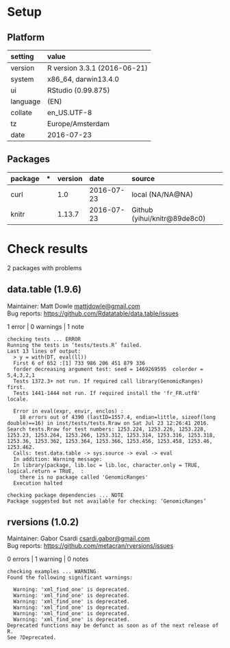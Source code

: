 # Setup

## Platform

|setting  |value                        |
|:--------|:----------------------------|
|version  |R version 3.3.1 (2016-06-21) |
|system   |x86_64, darwin13.4.0         |
|ui       |RStudio (0.99.875)           |
|language |(EN)                         |
|collate  |en_US.UTF-8                  |
|tz       |Europe/Amsterdam             |
|date     |2016-07-23                   |

## Packages

|package |*  |version |date       |source                       |
|:-------|:--|:-------|:----------|:----------------------------|
|curl    |   |1.0     |2016-07-23 |local (NA/NA@NA)             |
|knitr   |   |1.13.7  |2016-07-23 |Github (yihui/knitr@89de8c0) |

# Check results
2 packages with problems

## data.table (1.9.6)
Maintainer: Matt Dowle <mattjdowle@gmail.com>  
Bug reports: https://github.com/Rdatatable/data.table/issues

1 error  | 0 warnings | 1 note 

```
checking tests ... ERROR
Running the tests in ‘tests/tests.R’ failed.
Last 13 lines of output:
  > y = with(DT, eval(ll)) 
  First 6 of 652 :[1] 733 986 206 451 879 336
  forder decreasing argument test: seed = 1469269595  colorder = 5,4,3,2,1 
  Tests 1372.3+ not run. If required call library(GenomicRanges) first.
  Tests 1441-1444 not run. If required install the 'fr_FR.utf8' locale.
  
  Error in eval(expr, envir, enclos) : 
    18 errors out of 4390 (lastID=1557.4, endian=little, sizeof(long double)==16) in inst/tests/tests.Rraw on Sat Jul 23 12:26:41 2016. Search tests.Rraw for test numbers: 1253.224, 1253.226, 1253.228, 1253.23, 1253.264, 1253.266, 1253.312, 1253.314, 1253.316, 1253.318, 1253.36, 1253.362, 1253.364, 1253.366, 1253.456, 1253.458, 1253.46, 1253.462.
  Calls: test.data.table -> sys.source -> eval -> eval
  In addition: Warning message:
  In library(package, lib.loc = lib.loc, character.only = TRUE, logical.return = TRUE,  :
    there is no package called 'GenomicRanges'
  Execution halted

checking package dependencies ... NOTE
Package suggested but not available for checking: ‘GenomicRanges’
```

## rversions (1.0.2)
Maintainer: Gabor Csardi <csardi.gabor@gmail.com>  
Bug reports: https://github.com/metacran/rversions/issues

0 errors | 1 warning  | 0 notes

```
checking examples ... WARNING
Found the following significant warnings:

  Warning: 'xml_find_one' is deprecated.
  Warning: 'xml_find_one' is deprecated.
  Warning: 'xml_find_one' is deprecated.
  Warning: 'xml_find_one' is deprecated.
  Warning: 'xml_find_one' is deprecated.
  Warning: 'xml_find_one' is deprecated.
Deprecated functions may be defunct as soon as of the next release of
R.
See ?Deprecated.
```

